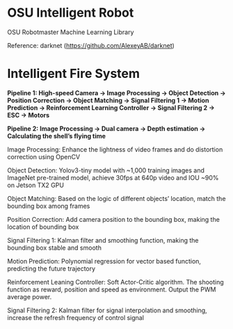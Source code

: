 # OSU Intelligent Robot
OSU Robotmaster Machine Learning Library  

Reference: darknet (https://github.com/AlexeyAB/darknet)

# Intelligent Fire System

**Pipeline 1: High-speed Camera -> Image Processing -> Object Detection -> Position Correction -> Object Matching -> Signal Filtering 1 -> Motion Prediction -> Reinforcement Learning Controller -> Signal Filtering 2 -> ESC -> Motors**  
  
**Pipeline 2: Image Processing -> Dual camera -> Depth estimation -> Calculating the shell’s flying time**  
  
Image Processing: Enhance the lightness of video frames and do distortion correction using OpenCV  
  
Object Detection: Yolov3-tiny model with ~1,000 training images and ImageNet pre-trained model, achieve 30fps at 640p video and IOU ~90% on Jetson TX2 GPU  
  
Object Matching: Based on the logic of different objects’ location, match the bounding box among frames  
  
Position Correction: Add camera position to the bounding box, making the location of bounding box   
  
Signal Filtering 1: Kalman filter and smoothing function, making the bounding box stable and smooth  
  
Motion Prediction: Polynomial regression for vector based function, predicting the future trajectory  
  
Reinforcement Leaning Controller: Soft Actor-Critic algorithm. The shooting function as reward, position and speed as environment. Output the PWM average power.  
  
Signal Filtering 2: Kalman filter for signal interpolation and smoothing, increase the refresh frequency of control signal  

